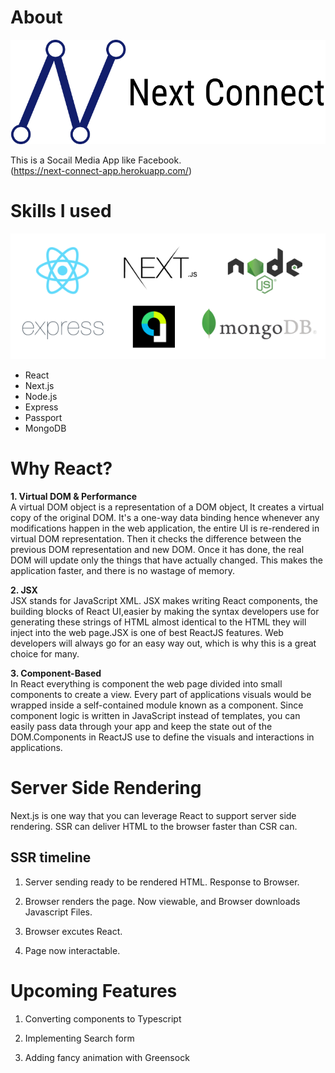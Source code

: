 # About

![logo](/static/images/next-connect.svg)

This is a Socail Media App like Facebook.<br>
(https://next-connect-app.herokuapp.com/)

# Skills I used

![logo](/static/images/skills.png)

- React
- Next.js
- Node.js
- Express
- Passport
- MongoDB

# Why React?

**1. Virtual DOM & Performance**<br>
A virtual DOM object is a representation of a DOM object, It creates a virtual copy of the original DOM. It's a one-way data binding hence whenever any modifications happen in the web application, the entire UI is re-rendered in virtual DOM representation. Then it checks the difference between the previous DOM representation and new DOM. Once it has done, the real DOM will update only the things that have actually changed. This makes the application faster, and there is no wastage of memory.

**2. JSX**<br>
JSX stands for JavaScript XML. JSX makes writing React components, the building blocks of React UI,easier by making the syntax developers use for generating these strings of HTML almost identical to the HTML they will inject into the web page.JSX is one of best ReactJS features. Web developers will always go for an easy way out, which is why this is a great choice for many.

**3. Component-Based**<br>
In React everything is component the web page divided into small components to create a view. Every part of applications visuals would be wrapped inside a self-contained module known as a component. Since component logic is written in JavaScript instead of templates, you can easily pass data through your app and keep the state out of the DOM.Components in ReactJS use to define the visuals and interactions in applications.

# Server Side Rendering

Next.js is one way that you can leverage React to support server side rendering. SSR can deliver HTML to the browser faster than CSR can.

## SSR timeline

1. Server sending ready to be rendered HTML. Response to Browser.

2. Browser renders the page. Now viewable, and Browser downloads Javascript Files.

3. Browser excutes React.

4. Page now interactable.

# Upcoming Features

1. Converting components to Typescript

2. Implementing Search form

3. Adding fancy animation with Greensock
